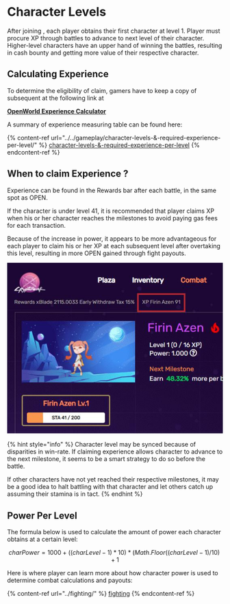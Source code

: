 # Character Levels

After joining , each player obtains their first character at level 1. Player must procure XP through battles to advance to next level of their character. Higher-level characters have an upper hand of winning the battles, resulting in cash bounty and getting more value of their respective character.

## Calculating Experience

To determine the eligibility of claim, gamers have to keep a copy of subsequent at the following link at

[**OpenWorld Experience Calculator**](https://docs.google.com/spreadsheets/d/1auVAnRlsoxwKQTFX3\_ZZluteJ8DxeZIQio\_jLK21ijs/edit?usp=sharing)

A summary of experience measuring table can be found here:

{% content-ref url="../../gameplay/character-levels-&-required-experience-per-level/" %}
[character-levels-&-required-experience-per-level](../../gameplay/character-levels-&-required-experience-per-level/)
{% endcontent-ref %}

## When to claim Experience ?

Experience can be found in the Rewards bar after each battle, in the same spot as OPEN.

If the character is under level 41, it is recommended that player claims XP when his or her character reaches the milestones to avoid paying gas fees for each transaction.

Because of the increase in power, it appears to be more advantageous for each player to claim his or her XP at each subsequent level after overtaking this level, resulting in more OPEN gained through fight payouts.

![](<../../.gitbook/assets/6 (1).jpg>)

{% hint style="info" %}
Character level may be synced because of disparities in win-rate. If claiming experience allows character to advance to the next milestone, it seems to be a smart strategy to do so before the battle.

If other characters have not yet reached their respective milestones, it may be a good idea to halt battling with that character and let others catch up assuming their stamina is in tact.
{% endhint %}

## Power Per Level

The formula below is used to calculate the amount of power each character obtains at a certain level:

$$
charPower = 1000 + ((charLevel - 1) * 10) * (Math.Floor((charLevel - 1) / 10) + 1
$$

Here is where player can learn more about how character power is used to determine combat calculations and payouts:

{% content-ref url="../fighting/" %}
[fighting](../fighting/)
{% endcontent-ref %}

